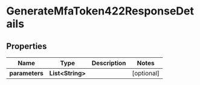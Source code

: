 

# GenerateMfaToken422ResponseDetails


## Properties

| Name | Type | Description | Notes |
|------------ | ------------- | ------------- | -------------|
|**parameters** | **List&lt;String&gt;** |  |  [optional] |



